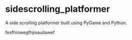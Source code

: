 # sidescrolling_platformer
A side scrolling platformer built using PyGame and Python.


fesfhiowegfhjioauilawef